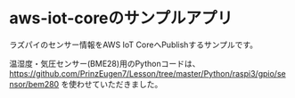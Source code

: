 # aws-iot-coreのサンプルアプリ
ラズパイのセンサー情報をAWS IoT CoreへPublishするサンプルです。

温湿度・気圧センサー(BME28)用のPythonコードは、
https://github.com/PrinzEugen7/Lesson/tree/master/Python/raspi3/gpio/sensor/bem280
を使わせていただきました。
